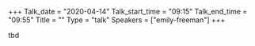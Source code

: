+++
Talk_date = "2020-04-14"
Talk_start_time = "09:15"
Talk_end_time = "09:55"
Title = ""
Type = "talk"
Speakers = ["emily-freeman"]
+++

tbd
